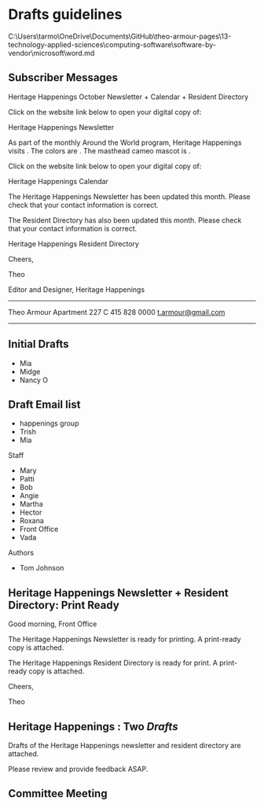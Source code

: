 # Drafts guidelines

C:\Users\tarmo\OneDrive\Documents\GitHub\theo-armour-pages\13-technology-applied-sciences\computing-software\software-by-vendor\microsoft\word.md

## Subscriber Messages

Heritage Happenings October Newsletter + Calendar + Resident Directory


Click on the website link below to open your digital copy of:

Heritage Happenings <month> Newsletter

As part of the monthly Around the World program, Heritage Happenings visits <country>. The colors are <colors>. The masthead cameo mascot is <description>.

Click on the website link below to open your digital copy of:

Heritage Happenings <month> Calendar

The Heritage Happenings Newsletter has been updated this month. Please check that your contact information is correct.

The Resident Directory has also been updated this month. Please check that your contact information is correct.

Heritage Happenings Resident Directory

Cheers,

Theo

Editor and Designer, Heritage Happenings

***

Theo Armour
Apartment 227 C
415 828 0000
t.armour@gmail.com

********************************

## Initial Drafts

* Mia
* Midge
* Nancy O

## Draft Email list

* happenings group
* Trish
* Mia

Staff

* Mary
* Patti
* Bob
* Angie
* Martha
* Hector
* Roxana
* Front Office
* Vada

Authors

* Tom Johnson

## Heritage Happenings <month> Newsletter + Resident Directory: Print Ready

Good morning, Front Office

The Heritage Happenings <month> Newsletter is ready for printing. A print-ready copy is attached.

The Heritage Happenings <month> Resident Directory is ready for print. A print-ready copy is attached.

Cheers,

Theo

## Heritage Happenings <month>: Two *Drafts*


Drafts of the Heritage Happenings <month> newsletter  and resident directory are attached.

Please review and provide feedback ASAP.

## Committee Meeting


